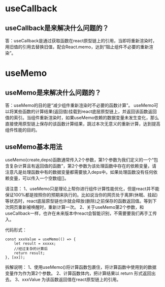 # useCallback
## useCallback是来解决什么问题的？
答：useCallback是通过获取函数在react原型链上的引用，当即将重新渲染时，用旧值的引用去替换旧值，配合React.memo，达到“阻止组件不必要的重新渲染”。


# useMemo
## useMemo是来解决什么问题的？
答：useMemo的目的是“减少组件重新渲染时不必要的函数计算”。
useMemo可以将某些函数的计算结果(返回值)挂载到react底层原型链上，并返回该函数返回值的索引。当组件重新渲染时，如果useMemo依赖的数据变量未发生变化，那么直接使用原型链上保存的该函数计算结果，跳过本次无意义的重新计算，达到提高组件性能的目的。
## useMemo基本用法
useMemo(create,deps)函数通常传入2个参数，第1个参数为我们定义的一个“包含复杂计算且有返回值的函数”，第2个参数为该处理函数中存在的依赖变量，请注意凡是处理函数中有的数据变量都需要放入deps中。如果处理函数没有任何依赖变量，可以传入一个空数组[]。

请注意：
1、useMemo只是理论上帮你进行组件计算性能优化，但是react并不能保证100%都是按照你的预期来执行的。比如说当你的网页处于离屏(休眠、挂起)等状态时，react底层原型链也许就会释放(删除)之前保存的函数返回值。等到下次网页重新被唤醒时，重新计算一次。
2、关于useMemo第2个参数，和useCallback一样，也许在未来版本中react会智能识别，不需要要我们再手工传入。

代码形式：
```
const xxxValue = useMemo(() => {
    let result = xxxxx;
    //经过复杂的计算后
    return result;
}, [xx]);
```
拆解说明：
1、使用useMemo()将计算函数包裹住，将计算函数中使用到的数据变量作为作为第2个参数。
2、计算函数体内，把计算结果以 return 形式返回出去。
3、xxxValue 为该函数返回值在react原型链上的引用。
